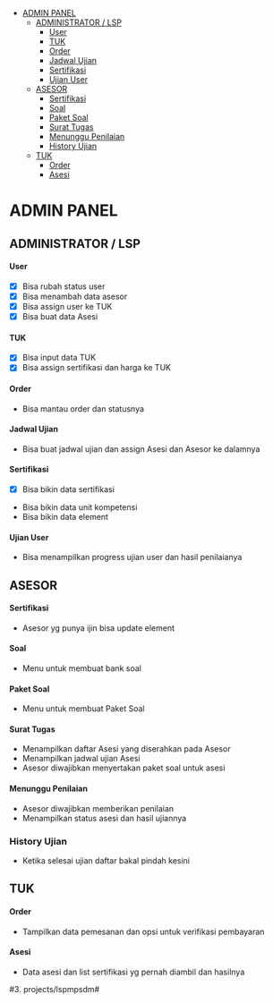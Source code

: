 - [ADMIN PANEL](#admin-panel)
  - [ADMINISTRATOR / LSP](#administrator--lsp)
      - [User](#user)
      - [TUK](#tuk)
      - [Order](#order)
      - [Jadwal Ujian](#jadwal-ujian)
      - [Sertifikasi](#sertifikasi)
      - [Ujian User](#ujian-user)
  - [ASESOR](#asesor)
      - [Sertifikasi](#sertifikasi-1)
      - [Soal](#soal)
      - [Paket Soal](#paket-soal)
      - [Surat Tugas](#surat-tugas)
      - [Menunggu Penilaian](#menunggu-penilaian)
    - [History Ujian](#history-ujian)
  - [TUK](#tuk-1)
      - [Order](#order-1)
      - [Asesi](#asesi)

# ADMIN PANEL

## ADMINISTRATOR / LSP

#### User
- [x] Bisa rubah status user
- [x] Bisa menambah data asesor
- [x] Bisa assign user ke TUK
- [x] Bisa buat data Asesi

#### TUK
- [x] Bisa input data TUK
- [x] Bisa assign sertifikasi dan harga ke TUK

#### Order
- Bisa mantau order dan statusnya

#### Jadwal Ujian
- Bisa buat jadwal ujian dan assign Asesi dan Asesor ke dalamnya

#### Sertifikasi
- [x] Bisa bikin data sertifikasi
- Bisa bikin data unit kompetensi
- Bisa bikin data element

#### Ujian User
- Bisa menampilkan progress ujian user dan hasil penilaianya

## ASESOR

#### Sertifikasi
- Asesor yg punya ijin bisa update element

#### Soal
- Menu untuk membuat bank soal

#### Paket Soal
- Menu untuk membuat Paket Soal

#### Surat Tugas
- Menampilkan daftar Asesi yang diserahkan pada Asesor
- Menampilkan jadwal ujian Asesi
- Asesor diwajibkan menyertakan paket soal untuk asesi

#### Menunggu Penilaian
- Asesor diwajibkan memberikan penilaian
- Menampilkan status asesi dan hasil ujiannya

### History Ujian
- Ketika selesai ujian daftar bakal pindah kesini

## TUK

#### Order
- Tampilkan data pemesanan dan opsi untuk verifikasi pembayaran

#### Asesi
- Data asesi dan list sertifikasi yg pernah diambil dan hasilnya

#3. projects/lspmpsdm#
